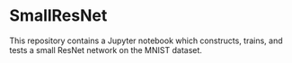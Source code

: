 # SmallResNet
This repository contains a Jupyter notebook which constructs, trains, and tests a small ResNet network on the MNIST dataset.
